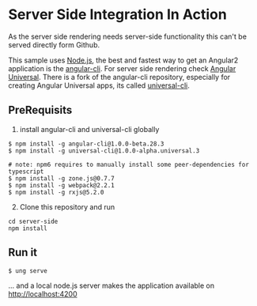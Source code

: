 # Server Side Integration In Action

As the server side rendering needs server-side functionality this can't be served directly form Github.

This sample uses [Node.js](https://nodejs.org/en/), the best and fastest way to get an Angular2 application is the [angular-cli](https://github.com/angular/). 
For server side rendering check [Angular Universal](https://universal.angular.io/). There is a fork of the angular-cli repository, especially for creating
Angular Universal apps, its called [universal-cli](https://www.npmjs.com/package/universal-cli).

## PreRequisits

1. install angular-cli and universal-cli globally
```
$ npm install -g angular-cli@1.0.0-beta.28.3
$ npm install -g universal-cli@1.0.0-alpha.universal.3

# note: npm6 requires to manually install some peer-dependencies for typescript
$ npm install -g zone.js@0.7.7
$ npm install -g webpack@2.2.1
$ npm install -g rxjs@5.2.0

```

2. Clone this repository and run 
```
cd server-side 
npm install
```

## Run it
```
$ ung serve
```
... and a local node.js server makes the application available on [http://localhost:4200](http://localhost:4200)
 
